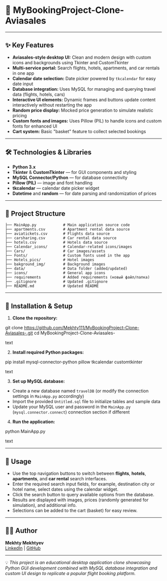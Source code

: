 # 🛫 MyBookingProject-Clone-Aviasales

---

## ✨ Key Features

- **Aviasales-style desktop UI:** Clean and modern design with custom icons and backgrounds using Tkinter and CustomTkinter
- **Multi-service portal:** Search flights, hotels, apartments, and car rentals in one app
- **Calendar date selection:** Date picker powered by `tkcalendar` for easy date input
- **Database integration:** Uses MySQL for managing and querying travel data (flights, hotels, cars)
- **Interactive UI elements:** Dynamic frames and buttons update content interactively without restarting the app
- **Random price display:** Mocked price generation to simulate realistic pricing
- **Custom fonts and images:** Uses Pillow (PIL) to handle icons and custom fonts for enhanced UI
- **Cart system:** Basic "basket" feature to collect selected bookings

---

## 🛠️ Technologies & Libraries

- **Python 3.x**
- **Tkinter** & **CustomTkinter** — for GUI components and styling
- **MySQL Connector/Python** — for database connectivity
- **Pillow (PIL)** — image and font handling
- **tkcalendar** — calendar date picker widget
- **Datetime** and **random** — for date parsing and randomization of prices

---
## 📂 Project Structure
```
├── MainApp.py            # Main application source code
├── apartments.csv        # Apartment rental data source
├── aviatickets.csv       # Flights data source
├── carsharing.csv        # Car rental data source
├── hotels.csv            # Hotels data source
├── Calendar_icons/       # Calendar-related icons/images
├── Cars/                 # Car images/assets
├── Fonts/                # Custom fonts used in the app
├── Hotels_pics/          # Hotel images
├── bakground_img/        # Background images
├── data/                 # Data folder (added/updated)
├── icons/                # General app icons
├── requirements          # Added requirements (новый файл/папка)
├── .gitignore            # Updated .gitignore
├── README.md             # Updated README

```
---
## 🚀 Installation & Setup

1. **Clone the repository:**

git clone https://github.com/Mekhty111/MyBookingProject-Clone-Aviasales-.git
cd MyBookingProject-Clone-Aviasales-

text

2. **Install required Python packages:**

pip install mysql-connector-python pillow tkcalendar customtkinter

text

3. **Set up MySQL database:**

- Create a new database named `travelDB` (or modify the connection settings in `MainApp.py` accordingly)
- Import the provided `Untitled.sql` file to initialize tables and sample data
- Update your MySQL user and password in the `MainApp.py` (`mysql.connector.connect`) connection section if different

4. **Run the application:**

python MainApp.py

text

---

## 🎯 Usage

- Use the top navigation buttons to switch between **flights**, **hotels**, **apartments**, and **car rental** search interfaces.
- Enter the required search input fields, for example, destination city or hotel name, select dates using the calendar widget.
- Click the search button to query available options from the database.
- Results are displayed with images, prices (randomly generated for simulation), and additional info.
- Selections can be added to the cart (basket) for easy review.

---

## 👨‍💻 Author

**Mekhty Mekhtyev**  
[LinkedIn](https://www.linkedin.com/in/mekhty-mekhtyev/) | [GitHub](https://github.com/Mekhty111)

---

💡 *This project is an educational desktop application clone showcasing Python GUI development combined with MySQL database integration and custom UI design to replicate a popular flight booking platform.*
